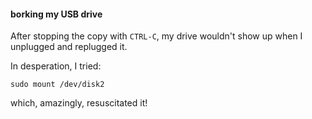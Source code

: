 #### borking my USB drive

After stopping the copy with ``CTRL-C``, my drive wouldn't show up when I unplugged and replugged it.

In desperation, I tried:

```
sudo mount /dev/disk2
```

which, amazingly, resuscitated it!